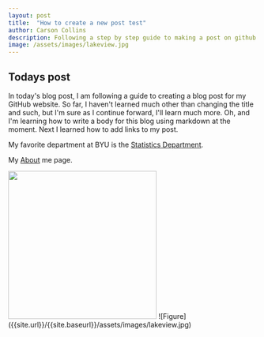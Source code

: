 ```yaml
---
layout: post
title:  "How to create a new post test"
author: Carson Collins
description: Following a step by step guide to making a post on github.
image: /assets/images/lakeview.jpg
---
```


## Todays post

In today's blog post, I am following a guide to creating a blog post for my GitHub website. So far, I haven't learned much other than changing the title and such, but I'm sure as I continue forward, I'll learn much more. Oh, and I'm learning how to write a body for this blog using markdown at the moment. Next I learned how to add links to my post. 

My favorite department at BYU is the [Statistics Department](https://statistics.byu.edu).

My [About]({{site.url}}/{{site.baseurl}}/about) me page.

<img src="{{site.url}}/{{site.baseurl}}/assets/images/lakeview.jpg" alt="" style="width:300px;"/>
![Figure]({{site.url}}/{{site.baseurl}}/assets/images/lakeview.jpg)
